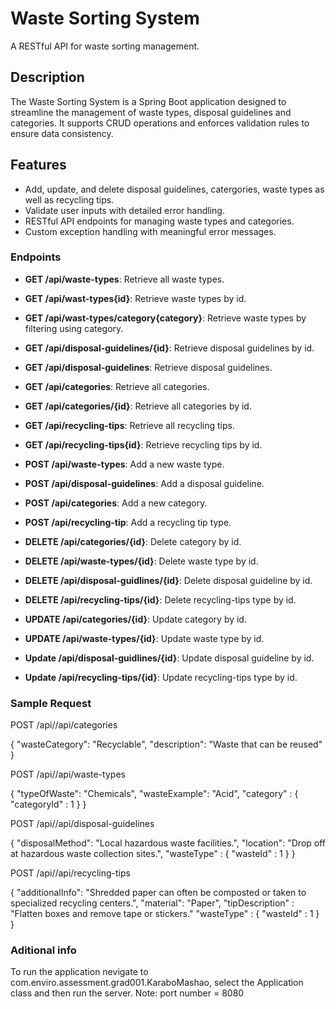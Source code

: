 # Waste Sorting System

A RESTful API for waste sorting management.

## Description
The Waste Sorting System is a Spring Boot application designed to streamline the management of waste types, disposal guidelines and categories. 
It supports CRUD operations and enforces validation rules to ensure data consistency.

## Features
- Add, update, and delete disposal guidelines, catergories, waste types as well as recycling tips.
- Validate user inputs with detailed error handling.
- RESTful API endpoints for managing waste types and categories.
- Custom exception handling with meaningful error messages.

### Endpoints
- **GET /api/waste-types**: Retrieve all waste types.
- **GET /api/wast-types{id}**: Retrieve waste types by id.
- **GET /api/wast-types/category{category}**: Retrieve waste types by filtering using category.
- **GET /api/disposal-guidelines/{id}**: Retrieve disposal guidelines by id.
- **GET /api/disposal-guidelines**: Retrieve disposal guidelines.
- **GET /api/categories**: Retrieve all categories.
- **GET /api/categories/{id}**: Retrieve all categories by id.
- **GET /api/recycling-tips**: Retrieve all recycling tips.
- **GET /api/recycling-tips{id}**: Retrieve recycling tips by id.

- **POST /api/waste-types**: Add a new waste type.
- **POST /api/disposal-guidelines**: Add a disposal guideline.
- **POST /api/categories**: Add a new category.
- **POST /api/recycling-tip**: Add a recycling tip type.

- **DELETE /api/categories/{id}**: Delete category by id.
- **DELETE /api/waste-types/{id}**: Delete waste type by id.
- **DELETE /api/disposal-guidlines/{id}**: Delete disposal guideline by id.
- **DELETE /api/recycling-tips/{id}**: Delete recycling-tips type by id.

- **UPDATE /api/categories/{id}**: Update category by id.
- **UPDATE /api/waste-types/{id}**: Update waste type by id.
- **Update /api/disposal-guidlines/{id}**: Update disposal guideline by id.
- **Update /api/recycling-tips/{id}**: Update recycling-tips type by id.

### Sample Request

POST /api//api/categories

{
  "wasteCategory": "Recyclable",
  "description": "Waste that can be reused"
}

POST /api//api/waste-types

{
  "typeOfWaste": "Chemicals",
  "wasteExample": "Acid",
  "category" : {
    "categoryId" : 1
  }
}

POST /api//api/disposal-guidelines

{
  "disposalMethod": "Local hazardous waste facilities.",
  "location": "Drop off at hazardous waste collection sites.",
  "wasteType" : {
    "wasteId" : 1
  }
}

POST /api//api/recycling-tips

{
  "additionalInfo": "Shredded paper can often be composted or taken to specialized recycling centers.",
  "material": "Paper",
  "tipDescription" : "Flatten boxes and remove tape or stickers."
  "wasteType" : {
    "wasteId" : 1
  }
}

### Aditional info

To run the application nevigate to com.enviro.assessment.grad001.KaraboMashao, select the Application class and then run the server.
Note: port number = 8080

























